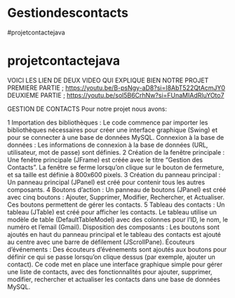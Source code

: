 ﻿# Gestiondescontacts
#projetcontactejava
# projetcontactejava
VOICI LES LIEN DE DEUX VIDEO QUI EXPLIQUE BIEN NOTRE PROJET
PREMIERE PARTIE ; https://youtu.be/B-psNgy-aD8?si=I8AbT522QtAcmJY0
DEUXIEME PARTIE ; https://youtu.be/sol5B6CrhNw?si=FUnaMIAdRluYOto7

GESTION DE CONTACTS 
    Pour notre projet nous avons:

1 Importation des bibliothèques :
      Le code commence par importer les bibliothèques nécessaires pour créer une interface graphique (Swing) et pour se connecter à une base de données MySQL.
Connexion à la base de données : Les informations de connexion à la base de données (URL, utilisateur, mot de passe) sont définies.
2 Création de la fenêtre principale :
      Une fenêtre principale (JFrame) est créée avec le titre “Gestion des Contacts”. La fenêtre se ferme lorsqu’on clique sur le bouton de fermeture, et sa taille est définie à 800x600 pixels.
3 Création du panneau principal :
    Un panneau principal (JPanel) est créé pour contenir tous les autres composants.
4 Boutons d’action : 
    Un panneau de boutons (JPanel) est créé avec cinq boutons : Ajouter, Supprimer, Modifier, Rechercher, et Actualiser. Ces boutons permettent de gérer les contacts.
5 Tableau des contacts : 
    Un tableau (JTable) est créé pour afficher les contacts. Le tableau utilise un modèle de table (DefaultTableModel) avec des colonnes pour l’ID, le nom, le numéro et l’email (Gmail).
Disposition des composants : Les boutons sont ajoutés en haut du panneau principal et le tableau des contacts est ajouté au centre avec une barre de défilement (JScrollPane).
Écouteurs d’événements : Des écouteurs d’événements sont ajoutés aux boutons pour définir ce qui se passe lorsqu’on clique dessus (par exemple, ajouter un contact).
Ce code met en place une interface graphique simple pour gérer une liste de contacts, avec des fonctionnalités pour ajouter, supprimer, modifier, rechercher et actualiser les contacts dans une base de données MySQL. 
